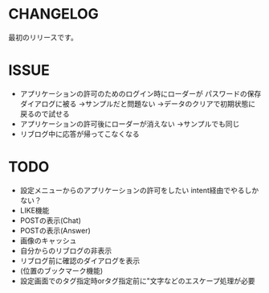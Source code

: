 # CHANGELOG

最初のリリースです。

# ISSUE

* アプリケーションの許可のためのログイン時にローダーが
  パスワードの保存ダイアログに被る
  →サンプルだと問題ない
  →データのクリアで初期状態に戻るので試せる
* アプリケーションの許可後にローダーが消えない
  →サンプルでも同じ
* リブログ中に応答が帰ってこなくなる

# TODO

* 設定メニューからのアプリケーションの許可をしたい
  intent経由でやるしかない？
* LIKE機能
* POSTの表示(Chat)
* POSTの表示(Answer)
* 画像のキャッシュ
* 自分からのリブログの非表示
* リブログ前に確認のダイアログを表示
* (位置のブックマーク機能)
* 設定画面でのタグ指定時orタグ指定前に"文字などのエスケープ処理が必要
